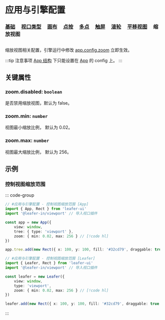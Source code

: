 # 应用与引擎配置

### [基础](/reference/config/app/base.md) &nbsp; &nbsp; [视口类型](/reference/config/app/type.md) &nbsp; &nbsp; [画布](/reference/config/app/canvas.md) &nbsp; &nbsp; [点按](/reference/config/app/pointer.md) &nbsp; &nbsp; [多点](/reference/config/app/multiTouch.md) &nbsp; &nbsp; [触屏](/reference/config/app/touch.md) &nbsp; &nbsp; [滚轮](/reference/config/app/wheel.md) &nbsp; &nbsp; [平移视图](/reference/config/app/move.md) &nbsp; &nbsp; 缩放视图

##

缩放视图相关配置，引擎运行中修改 [app.config.zoom](/reference/display/Leafer.md#config-ileaferconfig) 立即生效。

:::tip 注意事项
[App 结构](/guide/advanced/app.md) 下只能设置在 [App](/reference/display/App.md) 的 config 上。
:::

## 关键属性

### zoom.disabled: `boolean`

是否禁用缩放视图，默认为 false。

### zoom.min: `number`

视图最小缩放比例， 默认为 0.02。

### zoom.max: `number`

视图最大缩放比例， 默认为 256。

## 示例

### 控制视图缩放范围

::: code-group
```ts
// #应用与引擎配置 - 控制视图缩放范围 [App]
import { App, Rect } from 'leafer-ui'
import '@leafer-in/viewport' // 导入视口插件

const app = new App({
    view: window,
    tree: { type: 'viewport' },
    zoom: { min: 0.02, max: 256 } // [!code hl]
})

app.tree.add(new Rect({ x: 100, y: 100, fill: '#32cd79', draggable: true }))
```

```ts
// #应用与引擎配置 - 控制视图缩放范围 [Leafer]
import { Leafer, Rect } from 'leafer-ui'
import '@leafer-in/viewport' // 导入视口插件

const leafer = new Leafer({
    view: window,
    type: 'viewport',
    zoom: { min: 0.02, max: 256 } // [!code hl]
})

leafer.add(new Rect({ x: 100, y: 100, fill: '#32cd79', draggable: true }))
```
:::
